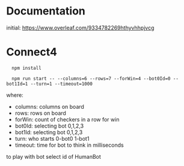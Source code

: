 # Documentation
initial: https://www.overleaf.com/9334782269hthyvhhpjvcg
# Connect4

```shell
  npm install
```

```shell
  npm run start -- --columns=6 --rows=7 --forWin=4 --bot0Id=0 --bot1Id=1 --turn=1 --timeout=1000
```
where:
- columns: columns on board
- rows: rows on board
- forWin: count of checkers in a row for win
- bot0Id: selecting bot 0,1,2,3
- bot1Id: selecting bot 0,1,2,3
- turn: who starts 0-bot0  1-bot1
- timeout: time for bot to think in milliseconds

to play with bot select id of HumanBot 
